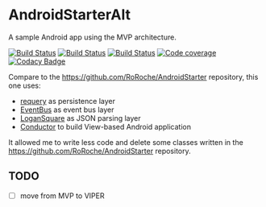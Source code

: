 # AndroidStarterAlt
A sample Android app using the MVP architecture.

[![Build Status](https://travis-ci.org/RoRoche/AndroidStarterAlt.svg?branch=master)](https://travis-ci.org/RoRoche/AndroidStarterAlt)
[![Build Status](https://circleci.com/gh/RoRoche/AndroidStarterAlt.svg?style=shield&circle-token=e1392aa8f9f0e28e84fcbe56e7799aa0dad35142)](https://circleci.com/gh/RoRoche/AndroidStarterAlt)
[![Build Status](https://www.bitrise.io/app/30fed1131586f570.svg?token=m4Zm_PsnWHanpcQyojBX3A&branch=master)](https://www.bitrise.io/app/30fed1131586f570)
[![Code coverage](https://codecov.io/github/RoRoche/AndroidStarterAlt/coverage.svg?branch=master)](https://codecov.io/gh/RoRoche/AndroidStarterAlt)
[![Codacy Badge](https://api.codacy.com/project/badge/Grade/3fd4615e71704f6cbbd01b8f82e7f0fc)](https://www.codacy.com/app/romain-rochegude_2/AndroidStarterAlt?utm_source=github.com&amp;utm_medium=referral&amp;utm_content=RoRoche/AndroidStarterAlt&amp;utm_campaign=Badge_Grade)

Compare to the <https://github.com/RoRoche/AndroidStarter> repository, this one uses:

* [requery](https://github.com/requery/requery/) as persistence layer
* [EventBus](https://github.com/greenrobot/EventBus) as event bus layer
* [LoganSquare](https://github.com/bluelinelabs/LoganSquare) as JSON parsing layer
* [Conductor](https://github.com/bluelinelabs/Conductor) to build View-based Android application

It allowed me to write less code and delete some classes written in the <https://github.com/RoRoche/AndroidStarter> repository.

## TODO

- [ ] move from MVP to VIPER
